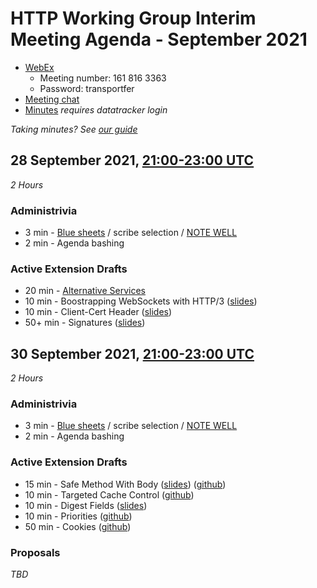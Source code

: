 # HTTP Working Group Interim Meeting Agenda - September 2021

* [WebEx](https://ietf.webex.com/ietf/j.php?MTID=m88fa0f0769b1b7ec1cca0df40da2d6c7)
  - Meeting number: 161 816 3363
  - Password: transportfer
* [Meeting chat](xmpp:httpbis@jabber.ietf.org?join)
* [Minutes](https://notes.ietf.org/notes-httpbis-21-09) _requires datatracker login_

*Taking minutes? See [our guide](https://github.com/httpwg/wiki/wiki/TakingMinutes)*

## 28 September 2021, [21:00-23:00 UTC](https://www.timeanddate.com/worldclock/fixedtime.html?msg=HTTPbis+Interim+Meeting+Session+I%2C+September+2021&iso=20210928T21&p1=1440&ah=2)

_2 Hours_

### Administrivia

*  3 min - [Blue sheets](https://notes.ietf.org/bluesheet-httpbis-21-09) / scribe selection / [NOTE WELL](https://www.ietf.org/about/note-well/)
*  2 min - Agenda bashing

### Active Extension Drafts

* 20 min - [Alternative Services](https://httpwg.org/wg-materials/interim-21-09/alt-svc.html)
* 10 min - Boostrapping WebSockets with HTTP/3 ([slides](h3-websockets.pdf))
* 10 min - Client-Cert Header ([slides](cert-field.pdf))
* 50+ min - Signatures ([slides](signatures.pdf))


## 30 September 2021, [21:00-23:00 UTC](https://www.timeanddate.com/worldclock/fixedtime.html?msg=HTTPbis+Interim+Meeting+Session+II%2C+September+2021&iso=20210930T21&p1=1440&ah=2)

_2 Hours_

### Administrivia

*  3 min - [Blue sheets](https://notes.ietf.org/bluesheet-httpbis-21-09) / scribe selection / [NOTE WELL](https://www.ietf.org/about/note-well/)
*  2 min - Agenda bashing

### Active Extension Drafts

* 15 min - Safe Method With Body ([slides](ietf-httpbis-2021-09-safemethod.pdf)) ([github](https://github.com/httpwg/http-extensions/issues?q=is%3Aissue+is%3Aopen+label%3Asafe-method-w-body))
* 10 min - Targeted Cache Control ([github](https://github.com/httpwg/http-extensions/issues?q=is%3Aissue+is%3Aopen+label%3Atargeted-cc))
* 10 min - Digest Fields ([slides](ietf-httpbis-2021-09-digest.pdf))
* 10 min - Priorities ([github](https://github.com/httpwg/http-extensions/issues?q=is%3Aissue+is%3Aopen+label%3Apriorities))
* 50 min - Cookies ([github](https://github.com/httpwg/http-extensions/issues?q=is%3Aissue+is%3Aopen+label%3A6265bis))


### Proposals

_TBD_
